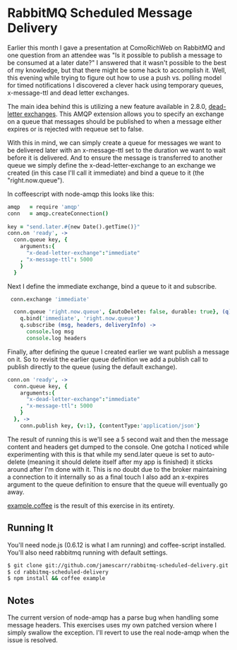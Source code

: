 # RabbitMQ Scheduled Message Delivery
Earlier this month I gave a presentation at ComoRichWeb on RabbitMQ and
one question from an attendee was "Is it possible to publish a message
to be consumed at a later date?" I answered that it wasn't possible to
the best of my knowledge, but that there might be some hack to
accomplish it. Well, this evening while trying to figure out how to use
a push vs. polling model for timed notifications I discovered a clever
hack using temporary queues, x-message-ttl and dead letter exchanges. 

The main idea behind this is utilizing a new feature available in 2.8.0,
<a
href="http://www.rabbitmq.com/extensions.html#dead-letter-exchanges">dead-letter
exchanges</a>. This AMQP extension allows you to specify an exchange on
a queue that messages should be published to when a message either
expires or is rejected with requeue set to false. 

With this in mind, we can simply create a queue for messages we want to
be delivered later with an x-message-ttl set to the duration we want to
wait before it is delivered. And to ensure the message is transferred to
another queue we simply define the x-dead-letter-exchange to an exchange
we created (in this case I'll call it immediate) and bind a queue to it
(the "right.now.queue"). 

In coffeescript with node-amqp this looks like this:

```coffee
amqp   = require 'amqp'
conn   = amqp.createConnection()
  
key = "send.later.#{new Date().getTime()}"
conn.on 'ready', ->
  conn.queue key, {
    arguments:{
      "x-dead-letter-exchange":"immediate"
    , "x-message-ttl": 5000
    }
  }
```

Next I define the immediate exchange, bind a queue to it and subscribe.

```coffee
 conn.exchange 'immediate'

  conn.queue 'right.now.queue', {autoDelete: false, durable: true}, (q)->
    q.bind('immediate', 'right.now.queue')
    q.subscribe (msg, headers, deliveryInfo) ->
      console.log msg
      console.log headers
```

Finally, after defining the queue I created earlier we want publish a
message on it. So to revisit the earlier queue definition we add a
publish call to publish directly to the queue (using the default
exchange). 

```coffee
conn.on 'ready', ->
  conn.queue key, {
    arguments:{
      "x-dead-letter-exchange":"immediate"
    , "x-message-ttl": 5000
    }
  }, ->
    conn.publish key, {v:1}, {contentType:'application/json'}
```


The result of running this is we'll see a 5 second wait and then the
message content and headers get dumped to the console. One gotcha I
noticed while experimenting with this is that while my send.later queue
is set to auto-delete (meaning it should delete itself after my app is
finished) it sticks around after I'm done with it. This is no doubt due
to the broker maintaining a connection to it internally so as a final
touch I also add an x-expires argument to the queue definition to ensure
that the queue will eventually go away.

[example.coffee](rabbitmq-scheduled-delivery/example.coffee) is the result of this exercise in its entirety. 


## Running It

You'll need node.js (0.6.12 is what I am running) and coffee-script
installed. You'll also need rabbitmq running with default settings.

```bash
$ git clone git://github.com/jamescarr/rabbitmq-scheduled-delivery.git
$ cd rabbitmq-scheduled-delivery
$ npm install && coffee example

```

## Notes
The current version of node-amqp has a parse bug when handling some
message headers. This exercises uses my own patched version where I
simply swallow the exception. I'll revert to use the real node-amqp when
the issue is resolved.
